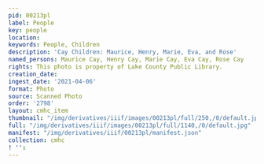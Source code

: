 ```yaml
---
pid: 00213pl
label: People
key: people
location: 
keywords: People, Children
description: 'Cay Children: Maurice, Henry, Marie, Eva, and Rose'
named_persons: Maurice Cay, Henry Cay, Marie Cay, Eva Cay, Rose Cay
rights: This photo is property of Lake County Public Library.
creation_date: 
ingest_date: '2021-04-06'
format: Photo
source: Scanned Photo
order: '2798'
layout: cmhc_item
thumbnail: "/img/derivatives/iiif/images/00213pl/full/250,/0/default.jpg"
full: "/img/derivatives/iiif/images/00213pl/full/1140,/0/default.jpg"
manifest: "/img/derivatives/iiif/00213pl/manifest.json"
collection: cmhc
! '': 
---
```


